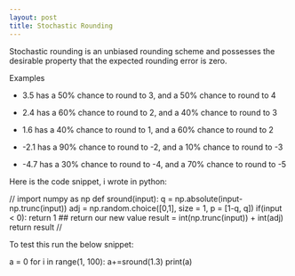 ```yaml
---
layout: post
title: Stochastic Rounding
---
```


Stochastic rounding is an unbiased rounding scheme and possesses the desirable property that the expected rounding error is zero.

Examples

- 3.5 has a 50% chance to round to 3, and a 50% chance to round to 4

- 2.4 has a 60% chance to round to 2, and a 40% chance to round to 3

- 1.6 has a 40% chance to round to 1, and a 60% chance to round to 2

- -2.1 has a 90% chance to round to -2, and a 10% chance to round to -3

- -4.7 has a 30% chance to round to -4, and a 70% chance to round to -5

Here is the code snippet, i wrote in python:

//
import numpy as np
def sround(input):
    q = np.absolute(input-np.trunc(input))
    adj = np.random.choice([0,1], size = 1, p = [1-q, q])
    if(input < 0):
        return 1
    ## return our new value
    result = int(np.trunc(input)) + int(adj)
    return result
//

To test this run the below snippet:

a = 0
for i in range(1, 100):
    a+=sround(1.3)
print(a)